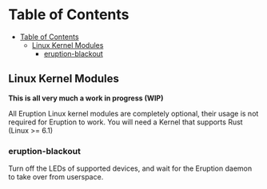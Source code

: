 # Table of Contents

- [Table of Contents](#table-of-contents)
  - [Linux Kernel Modules](#linux-kernel-modules)
    - [eruption-blackout](#eruption-blackout)

## Linux Kernel Modules

**This is all very much a work in progress (WIP)**

All Eruption Linux kernel modules are completely optional, their usage is not required for Eruption to work.
You will need a Kernel that supports Rust (Linux >= 6.1)

### eruption-blackout

Turn off the LEDs of supported devices, and wait for the Eruption daemon to take over from userspace.
